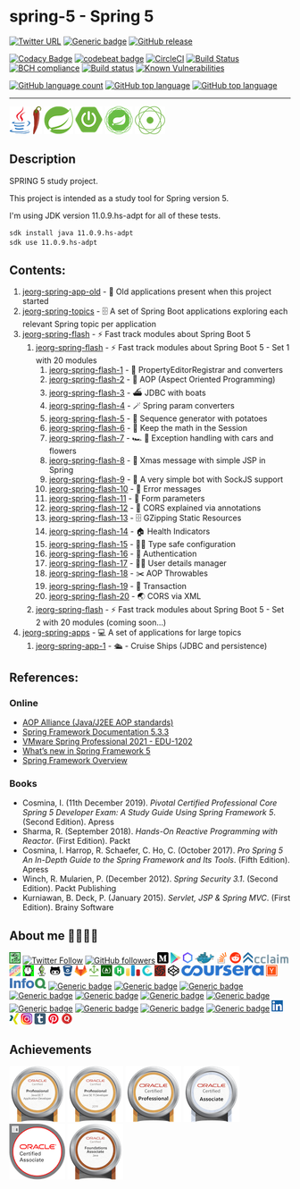# spring-5 - Spring 5

[![Twitter URL](https://img.shields.io/twitter/url?logoColor=blue&style=social&url=https%3A%2F%2Fimg.shields.io%2Ftwitter%2Furl%3Fstyle%3Dsocial)](https://twitter.com/intent/tweet?text=%20Checkout%20this%20%40github%20repo%20by%20%40joaofse%20%F0%9F%91%A8%F0%9F%8F%BD%E2%80%8D%F0%9F%92%BB%3A%20https%3A//github.com/jesperancinha/spring-test-drives)
[![Generic badge](https://img.shields.io/static/v1.svg?label=GitHub&message=Spring%20Test%20Drives&color=informational)](https://github.com/jesperancinha/spring-test-drives)
[![GitHub release](https://img.shields.io/github/release-pre/jesperancinha/spring-test-drives.svg)](#)

[![Codacy Badge](https://api.codacy.com/project/badge/Grade/9d14f60a58bd456fb1084860b5a46871)](https://www.codacy.com/manual/jofisaes/spring-test-drives?utm_source=github.com&amp;utm_medium=referral&amp;utm_content=jesperancinha/spring-test-drives&amp;utm_campaign=Badge_Grade)
[![codebeat badge](https://codebeat.co/badges/b9097b8c-40f8-48bf-beb3-2007803b4bad)](https://codebeat.co/projects/github-com-jesperancinha-spring-test-drives-master)
[![CircleCI](https://circleci.com/gh/jesperancinha/spring-test-drives.svg?style=svg)](https://circleci.com/gh/jesperancinha/spring-test-drives)
[![Build Status](https://travis-ci.org/jesperancinha/spring-test-drives.svg?branch=master)](https://travis-ci.org/jesperancinha/spring-test-drives)
[![BCH compliance](https://bettercodehub.com/edge/badge/jesperancinha/spring-test-drives?branch=master)](https://bettercodehub.com/)
[![Build status](https://ci.appveyor.com/api/projects/status/wksvhmqaq0sd8505?svg=true)](https://ci.appveyor.com/project/jesperancinha/spring-test-drives)
[![Known Vulnerabilities](https://snyk.io/test/github/jesperancinha/spring-test-drives/badge.svg)](https://snyk.io/test/github/jesperancinha/spring-test-drives)

[![GitHub language count](https://img.shields.io/github/languages/count/jesperancinha/spring-test-drives.svg)](#)
[![GitHub top language](https://img.shields.io/github/languages/top/jesperancinha/spring-test-drives.svg)](#)
[![GitHub top language](https://img.shields.io/github/languages/code-size/jesperancinha/spring-test-drives.svg)](#)

---
[![alt text](https://raw.githubusercontent.com/jesperancinha/project-signer/master/project-signer-templates/icons-50/java-50.png "Java")](https://www.oracle.com/nl/java/)
[![alt text](https://raw.githubusercontent.com/jesperancinha/project-signer/master/project-signer-templates/icons-50/lombok-50.png "Lombok")](https://projectlombok.org/)
[![alt text](https://raw.githubusercontent.com/jesperancinha/project-signer/master/project-signer-templates/icons-50/spring-50.png "Spring Framework")](https://spring.io/projects/spring-framework)
[![alt text](https://raw.githubusercontent.com/jesperancinha/project-signer/master/project-signer-templates/icons-50/spring-boot-50.png "Spring Boot")](https://spring.io/projects/spring-boot)
[![alt text](https://raw.githubusercontent.com/jesperancinha/project-signer/master/project-signer-templates/icons-50/spring-webflux-50.png "Spring Webfllux")](https://spring.io/projects/spring-boot)
[![alt text](https://raw.githubusercontent.com/jesperancinha/project-signer/master/project-signer-templates/icons-50/spring-reactor-50.png "Spring Reactor")](https://spring.io/reactive)

## Description

SPRING 5 study project.

This project is intended as a study tool for Spring version 5.

I'm using JDK version 11.0.9.hs-adpt for all of these tests.

```bash
sdk install java 11.0.9.hs-adpt
sdk use 11.0.9.hs-adpt 
```

## Contents:

1. [jeorg-spring-app-old](./jeorg-spring-app-old) - 💾 Old applications present when this project started
2. [jeorg-spring-topics](./jeorg-spring-topics) - 🗄 A set of Spring Boot applications exploring each relevant Spring topic per application
3. [jeorg-spring-flash](./jeorg-spring-flash) - ⚡️ Fast track modules about Spring Boot 5
   1. [jeorg-spring-flash](./jeorg-spring-flash/jeorg-spring-flash-set-1) - ⚡️ Fast track modules about Spring Boot 5 - Set 1 with 20 modules
       1. [jeorg-spring-flash-1](./jeorg-spring-flash/jeorg-spring-flash-set-1/jeorg-spring-flash-1) - 🍋 PropertyEditorRegistrar and converters
       2. [jeorg-spring-flash-2](./jeorg-spring-flash/jeorg-spring-flash-set-1/jeorg-spring-flash-2) - 🌱 AOP (Aspect Oriented Programming)
       3. [jeorg-spring-flash-3](./jeorg-spring-flash/jeorg-spring-flash-set-1/jeorg-spring-flash-3) - ⛴ JDBC with boats
       4. [jeorg-spring-flash-4](./jeorg-spring-flash/jeorg-spring-flash-set-1/jeorg-spring-flash-4) - 🪄 Spring param converters
       5. [jeorg-spring-flash-5](./jeorg-spring-flash/jeorg-spring-flash-set-1/jeorg-spring-flash-5) - 🥔 Sequence generator with potatoes
       6. [jeorg-spring-flash-6](./jeorg-spring-flash/jeorg-spring-flash-set-1/jeorg-spring-flash-6) - 🧮 Keep the math in the Session
       7. [jeorg-spring-flash-7](./jeorg-spring-flash/jeorg-spring-flash-set-1/jeorg-spring-flash-7) - 🏎 🌺 Exception handling with cars and flowers
       8. [jeorg-spring-flash-8](./jeorg-spring-flash/jeorg-spring-flash-set-1/jeorg-spring-flash-8) - 🎄 Xmas message with simple JSP in Spring
       9. [jeorg-spring-flash-9](./jeorg-spring-flash/jeorg-spring-flash-set-1/jeorg-spring-flash-9) - 🤖 A very simple bot with SockJS support
       10. [jeorg-spring-flash-10](./jeorg-spring-flash/jeorg-spring-flash-set-1/jeorg-spring-flash-10) - 🛑 Error messages
       11. [jeorg-spring-flash-11](./jeorg-spring-flash/jeorg-spring-flash-set-1/jeorg-spring-flash-11) - 👔 Form parameters
       12. [jeorg-spring-flash-12](./jeorg-spring-flash/jeorg-spring-flash-set-1/jeorg-spring-flash-12) - 🔑 CORS explained via annotations
       13. [jeorg-spring-flash-13](./jeorg-spring-flash/jeorg-spring-flash-set-1/jeorg-spring-flash-13) - 🗄 GZipping Static Resources
       14. [jeorg-spring-flash-14](./jeorg-spring-flash/jeorg-spring-flash-set-1/jeorg-spring-flash-14) - 🏠 Health Indicators
       15. [jeorg-spring-flash-15](./jeorg-spring-flash/jeorg-spring-flash-set-1/jeorg-spring-flash-15) - 🧑‍🎤 Type safe configuration
       16. [jeorg-spring-flash-16](./jeorg-spring-flash/jeorg-spring-flash-set-1/jeorg-spring-flash-16) - 🚨 Authentication
       17. [jeorg-spring-flash-17](./jeorg-spring-flash/jeorg-spring-flash-set-1/jeorg-spring-flash-17) - 🧞‍♂️ User details manager
       18. [jeorg-spring-flash-18](./jeorg-spring-flash/jeorg-spring-flash-set-1/jeorg-spring-flash-18) - ✂️ AOP Throwables
       19. [jeorg-spring-flash-19](./jeorg-spring-flash/jeorg-spring-flash-set-1/jeorg-spring-flash-19) - 🎫 Transaction
       20. [jeorg-spring-flash-20](./jeorg-spring-flash/jeorg-spring-flash-set-1/jeorg-spring-flash-20) - 🌏 CORS via XML
   2. [jeorg-spring-flash](./jeorg-spring-flash/jeorg-spring-flash-set-2) - ⚡️ Fast track modules about Spring Boot 5 - Set 2 with 20 modules (coming soon...)
4. [jeorg-spring-apps](./jeorg-spring-apps) - 💻 A set of applications for large topics
    1. [jeorg-spring-app-1](./jeorg-spring-apps/jeorg-spring-app-1) - 🛳 - Cruise Ships (JDBC and persistence)

## References:

### Online

- [AOP Alliance (Java/J2EE AOP standards)](http://aopalliance.sourceforge.net/)
- [Spring Framework Documentation 5.3.3](https://docs.spring.io/spring-framework/docs/5.3.3/reference/html/)
- [VMware Spring Professional 2021 - EDU-1202](https://www.vmware.com/education-services/certification/vcp-spring.html)
- [What’s new in Spring Framework 5](https://developer.ibm.com/languages/java/tutorials/j-whats-new-in-spring-framework-5-theedom)
- [Spring Framework Overview](https://docs.spring.io/spring-framework/docs/5.1.18.RELEASE/spring-framework-reference/overview.html)

### Books

- Cosmina, I. (11th December 2019). <i>Pivotal Certified Professional Core Spring 5 Developer Exam: A Study Guide Using Spring Framework 5</i>. (Second Edition). Apress
- Sharma, R. (September 2018). <i>Hands-On Reactive Programming with Reactor</i>. (First Edition). Packt
- Cosmina, I. Harrop, R. Schaefer, C. Ho, C. (October 2017). <i>Pro Spring 5 An In-Depth Guide to the Spring Framework and Its Tools</i>. (Fifth Edition). Apress
- Winch, R. Mularien, P. (December 2012). <i>Spring Security 3.1</i>. (Second Edition). Packt Publishing
- Kurniawan, B. Deck, P. (January 2015). <i>Servlet, JSP & Spring MVC</i>. (First Edition). Brainy Software

## About me 👨🏽‍💻🚀

[![alt text](https://raw.githubusercontent.com/jesperancinha/project-signer/master/project-signer-templates/icons-20/JEOrgLogo-20.png "João Esperancinha Homepage")](http://joaofilipesabinoesperancinha.nl)
[![Twitter Follow](https://img.shields.io/twitter/follow/joaofse?label=João%20Esperancinha&style=social "Twitter")](https://twitter.com/joaofse)
[![GitHub followers](https://img.shields.io/github/followers/jesperancinha.svg?label=jesperancinha&style=social "GitHub")](https://github.com/jesperancinha)
[![alt text](https://raw.githubusercontent.com/jesperancinha/project-signer/master/project-signer-templates/icons-20/medium-20.png "Medium")](https://medium.com/@jofisaes)
[![alt text](https://raw.githubusercontent.com/jesperancinha/project-signer/master/project-signer-templates/icons-20/google-apps-20.png "Google Apps")](https://play.google.com/store/apps/developer?id=Joao+Filipe+Sabino+Esperancinha)
[![alt text](https://raw.githubusercontent.com/jesperancinha/project-signer/master/project-signer-templates/icons-20/sonatype-20.png "Sonatype Search Repos")](https://search.maven.org/search?q=org.jesperancinha)
[![alt text](https://raw.githubusercontent.com/jesperancinha/project-signer/master/project-signer-templates/icons-20/docker-20.png "Docker Images")](https://hub.docker.com/u/jesperancinha)
[![alt text](https://raw.githubusercontent.com/jesperancinha/project-signer/master/project-signer-templates/icons-20/stack-overflow-20.png)](https://stackoverflow.com/users/3702839/joao-esperancinha)
[![alt text](https://raw.githubusercontent.com/jesperancinha/project-signer/master/project-signer-templates/icons-20/reddit-20.png "Reddit")](https://www.reddit.com/user/jesperancinha/)
[![alt text](https://raw.githubusercontent.com/jesperancinha/project-signer/master/project-signer-templates/icons-20/acclaim-20.png "Acclaim")](https://www.youracclaim.com/users/joao-esperancinha/badges)
[![alt text](https://raw.githubusercontent.com/jesperancinha/project-signer/master/project-signer-templates/icons-20/devto-20.png "Dev To")](https://dev.to/jofisaes)
[![alt text](https://raw.githubusercontent.com/jesperancinha/project-signer/master/project-signer-templates/icons-20/hackernoon-20.jpeg "Hackernoon")](https://hackernoon.com/@jesperancinha)
[![alt text](https://raw.githubusercontent.com/jesperancinha/project-signer/master/project-signer-templates/icons-20/codeproject-20.png "Code Project")](https://www.codeproject.com/Members/jesperancinha)
[![alt text](https://raw.githubusercontent.com/jesperancinha/project-signer/master/project-signer-templates/icons-20/github-20.png "GitHub")](https://github.com/jesperancinha)
[![alt text](https://raw.githubusercontent.com/jesperancinha/project-signer/master/project-signer-templates/icons-20/bitbucket-20.png "BitBucket")](https://bitbucket.org/jesperancinha)
[![alt text](https://raw.githubusercontent.com/jesperancinha/project-signer/master/project-signer-templates/icons-20/gitlab-20.png "GitLab")](https://gitlab.com/jesperancinha)
[![alt text](https://raw.githubusercontent.com/jesperancinha/project-signer/master/project-signer-templates/icons-20/bintray-20.png "BinTray")](https://bintray.com/jesperancinha)
[![alt text](https://raw.githubusercontent.com/jesperancinha/project-signer/master/project-signer-templates/icons-20/free-code-camp-20.jpg "FreeCodeCamp")](https://www.freecodecamp.org/jofisaes)
[![alt text](https://raw.githubusercontent.com/jesperancinha/project-signer/master/project-signer-templates/icons-20/hackerrank-20.png "HackerRank")](https://www.hackerrank.com/jofisaes)
[![alt text](https://raw.githubusercontent.com/jesperancinha/project-signer/master/project-signer-templates/icons-20/codeforces-20.png "Code Forces")](https://codeforces.com/profile/jesperancinha)
[![alt text](https://raw.githubusercontent.com/jesperancinha/project-signer/master/project-signer-templates/icons-20/codebyte-20.png "Codebyte")](https://coderbyte.com/profile/jesperancinha)
[![alt text](https://raw.githubusercontent.com/jesperancinha/project-signer/master/project-signer-templates/icons-20/codewars-20.png "CodeWars")](https://www.codewars.com/users/jesperancinha)
[![alt text](https://raw.githubusercontent.com/jesperancinha/project-signer/master/project-signer-templates/icons-20/codepen-20.png "Code Pen")](https://codepen.io/jesperancinha)
[![alt text](https://raw.githubusercontent.com/jesperancinha/project-signer/master/project-signer-templates/icons-20/coursera-20.png "Coursera")](https://www.coursera.org/user/da3ff90299fa9297e283ee8e65364ffb)
[![alt text](https://raw.githubusercontent.com/jesperancinha/project-signer/master/project-signer-templates/icons-20/hacker-news-20.png "Hacker News")](https://news.ycombinator.com/user?id=jesperancinha)
[![alt text](https://raw.githubusercontent.com/jesperancinha/project-signer/master/project-signer-templates/icons-20/infoq-20.png "InfoQ")](https://www.infoq.com/profile/Joao-Esperancinha.2/)
[![Generic badge](https://img.shields.io/static/v1.svg?label=Articles&message=Across%20The%20Web&color=purple)](https://github.com/jesperancinha/project-signer/blob/master/project-signer-templates/Articles.md)
[![Generic badge](https://img.shields.io/static/v1.svg?label=Homepage&message=Time%20Disruption%20Studios&color=6495ED)](http://tds.joaofilipesabinoesperancinha.nl/)
[![Generic badge](https://img.shields.io/static/v1.svg?label=Homepage&message=Image%20Train%20Filters&color=6495ED)](http://itf.joaofilipesabinoesperancinha.nl/)
[![Generic badge](https://img.shields.io/static/v1.svg?label=Homepage&message=MancalaJE&color=6495ED)](http://mancalaje.joaofilipesabinoesperancinha.nl/)
[![Generic badge](https://img.shields.io/static/v1.svg?label=All%20Badges&message=Badges&color=red)](https://github.com/jesperancinha/project-signer/blob/master/project-signer-templates/Badges.md)
[![Generic badge](https://img.shields.io/static/v1.svg?label=Status&message=Project%20Status&color=red)](https://github.com/jesperancinha/project-signer/blob/master/project-signer-templates/Status.md)
[![Generic badge](https://img.shields.io/static/v1.svg?label=GitHub&message=ITF%20Chartizate%20Android&color=yellow)](https://github.com/JEsperancinhaOrg/itf-chartizate-android)
[![Generic badge](https://img.shields.io/static/v1.svg?label=GitHub&message=ITF%20Chartizate%20Java&color=yellow)](https://github.com/JEsperancinhaOrg/itf-chartizate-modules/tree/master/itf-chartizate-java)
[![Generic badge](https://img.shields.io/static/v1.svg?label=GitHub&message=ITF%20Chartizate%20API&color=yellow)](https://github.com/JEsperancinhaOrg/itf-chartizate/tree/master/itf-chartizate-api)
[![Generic badge](https://img.shields.io/static/v1.svg?label=GitHub&message=Markdowner%20Core&color=yellow)](https://github.com/jesperancinha/markdowner/tree/master/markdowner-core)
[![Generic badge](https://img.shields.io/static/v1.svg?label=GitHub&message=Markdowner%20Filter&color=yellow)](https://github.com/jesperancinha/markdowner/tree/master/markdowner-filter)
[![alt text](https://raw.githubusercontent.com/jesperancinha/project-signer/master/project-signer-templates/icons-20/linkedin-20.png "LinkedIn")](https://www.linkedin.com/in/joaoesperancinha/)
[![alt text](https://raw.githubusercontent.com/jesperancinha/project-signer/master/project-signer-templates/icons-20/xing-20.png "Xing")](https://www.xing.com/profile/Joao_Esperancinha/cv)
[![alt text](https://raw.githubusercontent.com/jesperancinha/project-signer/master/project-signer-templates/icons-20/instagram-20.png "Instagram")](https://www.instagram.com/jesperancinha/)
[![alt text](https://raw.githubusercontent.com/jesperancinha/project-signer/master/project-signer-templates/icons-20/tumblr-20.png "Tumblr")](https://jofisaes.tumblr.com/)
[![alt text](https://raw.githubusercontent.com/jesperancinha/project-signer/master/project-signer-templates/icons-20/pinterest-20.png "Pinterest")](https://nl.pinterest.com/jesperancinha/)
[![alt text](https://raw.githubusercontent.com/jesperancinha/project-signer/master/project-signer-templates/icons-20/quora-20.png "Quora")](https://nl.quora.com/profile/Jo%C3%A3o-Esperancinha)

## Achievements

[![Oracle Certified Professional, JEE 7 Developer](https://raw.githubusercontent.com/jesperancinha/project-signer/master/project-signer-templates/badges/oracle-certified-professional-java-ee-7-application-developer-100.png "Oracle Certified Professional, JEE7 Developer")](https://www.youracclaim.com/badges/27a14e06-f591-4105-91ca-8c3215ef39a2/public_url)
[![Oracle Certified Professional, Java SE 11 Programmer](https://raw.githubusercontent.com/jesperancinha/project-signer/master/project-signer-templates/badges/oracle-certified-professional-java-se-11-developer-100.png "Oracle Certified Professional, Java SE 11 Programmer")](https://www.youracclaim.com/badges/87609d8e-27c5-45c9-9e42-60a5e9283280/public_url)
[![Oracle Certified Professional, Java SE 8 Programmer](https://raw.githubusercontent.com/jesperancinha/project-signer/master/project-signer-templates/badges/oracle-certified-professional-java-se-8-programmer-100.png "Oracle Certified Professional, Java SE 8 Programmer")](https://www.youracclaim.com/badges/92e036f5-4e11-4cff-9935-3e62266d2074/public_url)
[![Oracle Certified Associate, Java SE 8 Programmer](https://raw.githubusercontent.com/jesperancinha/project-signer/master/project-signer-templates/badges/oracle-certified-associate-java-se-8-programmer-100.png "Oracle Certified Associate, Java SE 8 Programmer")](https://www.youracclaim.com/badges/a206436d-6fd8-4ca1-8feb-38a838446ee7/public_url)
[![Oracle Certified Associate, Java SE 7 Programmer](https://raw.githubusercontent.com/jesperancinha/project-signer/master/project-signer-templates/badges/oracle-certified-associate-java-se-7-programmer-100.png "Oracle Certified Associate, Java SE 7 Programmer")](https://www.youracclaim.com/badges/f4c6cc1e-cb52-432b-904d-36d266112225/public_url)
[![Oracle Certified Junior Associate](https://raw.githubusercontent.com/jesperancinha/project-signer/master/project-signer-templates/badges/oracle-certified-foundations-associate-java-100.png "Oracle Certified Foundations Associate")](https://www.youracclaim.com/badges/6db92c1e-7bca-4856-9543-0d5ed0182794/public_url)

